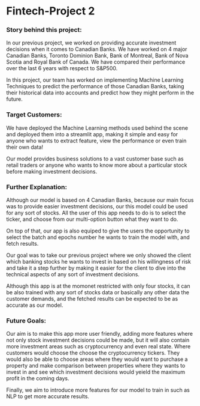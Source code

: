 # Fintech-Project 2


### Story behind this project:

In our previous project, we worked on providing accurate investment decisions when it comes to Canadian Banks. We have worked on 4 major Canadian Banks, Toronto Dominion Bank, Bank of Montreal, Bank of Nova Scotia and Royal Bank of Canada. We have compared their performance over the last 6 years with respect to S&P500. 

In this project, our team has worked on implementing Machine Learning Techniques to predict the performance of those Canadian Banks, taking their historical data into accounts and predict how they might perform in the future.
### Target Customers:

We have deployed the Machine Learning methods used behind the scene and deployed them into a streamlit app, making it simple and easy for anyone who wants to extract feature, view  the performance or even train their own data!

Our model provides business solutions to a vast customer base such as retail traders or anyone who wants to know more about a particular stock before making investment decisions. 
### Further Explanation:

Although our model is based on 4 Canadian Banks, because our main focus was to provide easier investment decisions, our this model could be used for any sort of stocks. All the user of this app needs to do is to select the ticker, and choose from our multi-option button what they want to do.

On top of that, our app is also equiped to give the users the opportunity to select the batch and epochs number he wants to train the model with, and fetch results.

Our goal was to take our previous project where we only showed the client which banking stocks he wants to invest in based on his willingness of risk and take it a step further by making it easier for the client to dive into the technical aspects of any sort of investment decisions.

Although this app is at the momonet restricted with only four stocks, it can be also trained with any sort of stocks data or basically any other data the customer demands, and the fetched results can be expected to be as accurate as our model.

### Future Goals:

Our aim is to make this app more user friendly, adding more features where not only stock investment decisions could be made, but it will also contain more investment areas such as cryptocurrency and even real state. Where customers would choose the choose the cryptocurrency tickers. They would also be able to choose areas where they would want to purchase a property and make comparison between properties where they wants to invest in and see which investment decisions would yeield the maximum profit in the coming days. 

Finally, we  aim to introduce more features for our model to train in such as NLP to get more accurate results.
